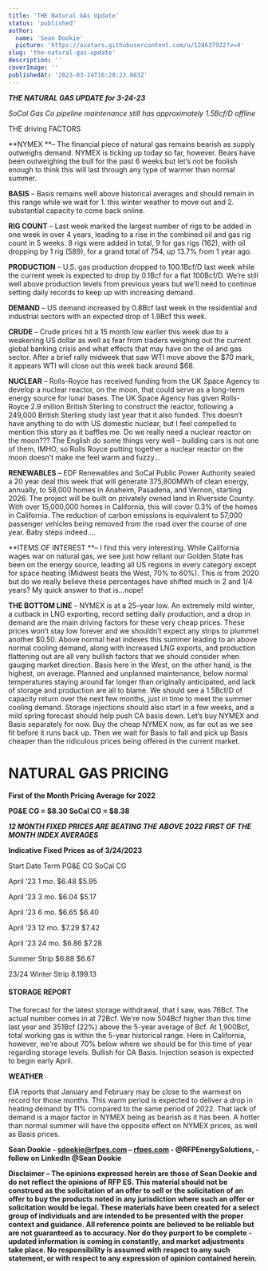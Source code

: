 ```yaml
---
title: 'THE Natural GAs Update'
status: 'published'
author:
  name: 'Sean Dookie'
  picture: 'https://avatars.githubusercontent.com/u/124637922?v=4'
slug: 'the-natural-gas-update'
description: ''
coverImage: ''
publishedAt: '2023-03-24T16:28:23.883Z'
---
```


***THE NATURAL GAS UPDATE for 3-24-23***



*SoCal Gas Co pipeline maintenance still has approximately 1.5Bcf/D offline*

THE driving FACTORS

**NYMEX **– The financial piece of natural gas remains bearish as supply outweighs demand. NYMEX is ticking up today so far, however. Bears have been outweighing the bull for the past 6 weeks but let’s not be foolish enough to think this will last through any type of warmer than normal summer.

**BASIS** – Basis remains well above historical averages and should remain in this range while we wait for 1. this winter weather to move out and 2. substantial capacity to come back online.

**RIG COUNT** – Last week marked the largest number of rigs to be added in one week in over 4 years, leading to a rise in the combined oil and gas rig count in 5 weeks. 8 rigs were added in total, 9 for gas rigs (162), with oil dropping by 1 rig (589), for a grand total of 754, up 13.7% from 1 year ago.

**PRODUCTION** – U.S. gas production dropped to 100.1Bcf/D last week while the current week is expected to drop by 0.1Bcf for a flat 100Bcf/D. We’re still well above production levels from previous years but we’ll need to continue setting daily records to keep up with increasing demand.

**DEMAND** – US demand increased by 0.8Bcf last week in the residential and industrial sectors with an expected drop of 1.9Bcf this week.

**CRUDE** – Crude prices hit a 15 month low earlier this week due to a weakening US dollar as well as fear from traders weighing out the current global banking crisis and what effects that may have on the oil and gas sector. After a brief rally midweek that saw WTI move above the $70 mark, it appears WTI will close out this week back around $68.

**NUCLEAR** – Rolls-Royce has received funding from the UK Space Agency to develop a nuclear reactor, on the moon, that could serve as a long-term energy source for lunar bases. The UK Space Agency has given Rolls-Royce 2.9 million British Sterling to construct the reactor, following a 249,000 British Sterling study last year that it also funded. This doesn’t have anything to do with US domestic nuclear, but I feel compelled to mention this story as it baffles me. Do we really need a nuclear reactor on the moon??? The English do some things very well – building cars is not one of them, IMHO, so Rolls Royce putting together a nuclear reactor on the moon doesn’t make me feel warm and fuzzy…

**RENEWABLES** – EDF Renewables and SoCal Public Power Authority sealed a 20 year deal this week that will generate 375,800MWh of clean energy, annually, to 58,000 homes in Anaheim, Pasadena, and Vernon, starting 2026. The project will be built on privately owned land in Riverside County. With over 15,000,000 homes in California, this will cover 0.3% of the homes in California. The reduction of carbon emissions is equivalent to 57,000 passenger vehicles being removed from the road over the course of one year. Baby steps indeed….

**ITEMS OF INTEREST **– I find this very interesting. While California wages war on natural gas, we see just how reliant our Golden State has been on the energy source, leading all US regions in every category except for space heating (Midwest beats the West, 70% to 60%). This is from 2020 but do we really believe these percentages have shifted much in 2 and 1/4 years? My quick answer to that is…nope!





**THE BOTTOM LINE** – NYMEX is at a 25–year low. An extremely mild winter, a cutback in LNG exporting, record setting daily production, and a drop in demand are the main driving factors for these very cheap prices. These prices won’t stay low forever and we shouldn’t expect any strips to plummet another $0.50. Above normal heat indexes this summer leading to an above normal cooling demand, along with increased LNG exports, and production flattening out are all very bullish factors that we should consider when gauging market direction. Basis here in the West, on the other hand, is the highest, on average. Planned and unplanned maintenance, below normal temperatures staying around far longer than originally anticipated, and lack of storage and production are all to blame. We should see a 1.5Bcf/D of capacity return over the next few months, just in time to meet the summer cooling demand. Storage injections should also start in a few weeks, and a mild spring forecast should help push CA basis down. Let’s buy NYMEX and Basis separately for now. Buy the cheap NYMEX now, as far out as we see fit before it runs back up. Then we wait for Basis to fall and pick up Basis cheaper than the ridiculous prices being offered in the current market.

# **NATURAL GAS PRICING**

**First of the Month Pricing Average for 2022**

**PG&E CG = $8.30 SoCal CG = $8.38**

***12 MONTH FIXED PRICES ARE BEATING THE ABOVE 2022 FIRST OF THE MONTH INDEX AVERAGES***

**Indicative Fixed Prices as of 3/24/2023**

Start Date Term PG&E CG SoCal CG

April ’23 1 mo. $6.48 $5.95

April ’23 3 mo. $6.04 $5.17

April ’23 6 mo. $6.65 $6.40

April ’23 12 mo. $7.29 $7.42

April ’23 24 mo. $6.86 $7.28

Summer Strip $6.88 $6.67

23/24 Winter Strip $8.19 $9.13

#### **STORAGE REPORT**

The forecast for the latest storage withdrawal, that I saw, was 76Bcf. The actual number comes in at 72Bcf. We're now 504Bcf higher than this time last year and 351Bcf (22%) above the 5-year average of Bcf. At 1,900Bcf, total working gas is within the 5-year historical range. Here in California, however, we’re about 70% below where we should be for this time of year regarding storage levels. Bullish for CA Basis. Injection season is expected to begin early April.

**WEATHER**

EIA reports that January and February may be close to the warmest on record for those months. This warm period is expected to deliver a drop in heating demand by 11% compared to the same period of 2022. That lack of demand is a major factor in NYMEX being as bearish as it has been. A hotter than normal summer will have the opposite effect on NYMEX prices, as well as Basis prices.







**Sean Dookie - **[**sdookie@rfpes.com**](mailto:sdookie@rfpes.com)** – **[**rfpes.com**](http://rfpes.com)** \- @RFPEnergySolutions, - follow on LinkedIn @Sean Dookie**

**Disclaimer – The opinions expressed herein are those of Sean Dookie and do not reflect the opinions of RFP ES. This material should not be construed as the solicitation of an offer to sell or the solicitation of an offer to buy the products noted in any jurisdiction where such an offer or solicitation would be legal. These materials have been created for a select group of individuals and are intended to be presented with the proper context and guidance. All reference points are believed to be reliable but are not guaranteed as to accuracy. Nor do they purport to be complete - updated information is coming in constantly, and market adjustments take place. No responsibility is assumed with respect to any such statement, or with respect to any expression of opinion contained herein.**



